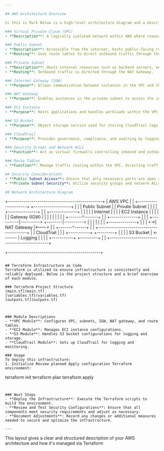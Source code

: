 ```yaml
---

## AWS Architecture Overview

hi this is Mark Below is a high-level architecture diagram and a description of each component.

### Virtual Private Cloud (VPC)
- **Description**: A logically isolated network within AWS where resources are launched. 

### Public Subnet
- **Description**: Accessible from the internet, hosts public-facing resources like web servers.
- **Routing**: Uses route tables to direct outbound traffic through the Internet Gateway (IGW).

### Private Subnet
- **Description**: Hosts internal resources such as backend servers, enhancing security by restricting public internet access.
- **Routing**: Outbound traffic is directed through the NAT Gateway.

### Internet Gateway (IGW)
- **Purpose**: Allows communication between instances in the VPC and the internet.

### NAT Gateway
- **Purpose**: Enables instances in the private subnet to access the internet for outbound traffic while blocking inbound traffic.

### EC2 Instance
- **Purpose**: Hosts applications and handles workloads within the VPC.

### S3 Bucket
- **Purpose**: Object storage service used for storing CloudTrail logs and other data securely.

### CloudTrail
- **Purpose**: Provides governance, compliance, and auditing by logging and retaining account activity across the AWS infrastructure.

### Security Groups and Network ACLs
- **Function**: Act as virtual firewalls controlling inbound and outbound traffic to resources, enhancing security at both instance and subnet levels.

### Route Tables
- **Function**: Manage traffic routing within the VPC, directing traffic between subnets, gateways, and other endpoints.

## Security Considerations
- **Public Subnet Access**: Ensure that only necessary ports are open using security groups.
- **Private Subnet Security**: Utilize security groups and network ACLs to manage traffic and enhance security.

## Network Architecture Diagram
```
+------------------------------------------------+
|                     AWS VPC                       |
| +---------------------+  +-------------------+ |
| |  Public Subnet      |  |  Private Subnet   | |
| |  +---------------+  |  |  +--------------+ | |
| |  | Internet      |  |  |  | EC2 Instance | | |
| |  | Gateway (IGW) |  |  |  |              | | |
| |  +-------^-------+  |  |  +--------------+ | |
| +----------|----------+  +--------|----------+ |
|            |                      |            |
|            |  +--------------+    |            |
|            +->| NAT Gateway  |<---+            |
|               +-------^------+                 |
| +-----------------------------------------+    |
|                          CloudTrail            |
| | +-----------+          +---------+           |
| | | S3 Bucket | <------- | Logging |           |
| | +-----------+          +---------+           |
| +----------------------------------------------+ 


+-----------------------------------------------+
```

## Terraform Infrastructure as Code
Terraform is utilized to ensure infrastructure is consistently and reliably deployed. Below is the project structure and a brief overview of each module.

### Terraform Project Structure
[main.tf](main.tf)
[variables.tf](variables.tf)
[outputs.tf](outputs.tf)



### Module Descriptions
- **VPC Module**: Configures VPC, subnets, IGW, NAT gateway, and route tables.
- **EC2 Module**: Manages EC2 instance configurations.
- **S3 Module**: Handles S3 bucket configurations for logging and storage.
- **CloudTrail Module**: Sets up CloudTrail for logging and monitoring.

### Usage
To deploy this infrastructure:
1. Initialize Review planned Apply configuration Terraform environment:
   ```
   terraform init
   terraform plan
   terraform apply
   ```


### Next Steps
- **Deploy the Infrastructure**: Execute the Terraform scripts to build the environment.
- **Review and Test Security Configurations**: Ensure that all components meet security requirements and adjust as necessary.
- **Document Adjustments**: Record any changes or additional measures needed to secure and optimize the infrastructure.

---
```


This layout gives a clear and structured description of your AWS architecture and how it's managed via Terraform
